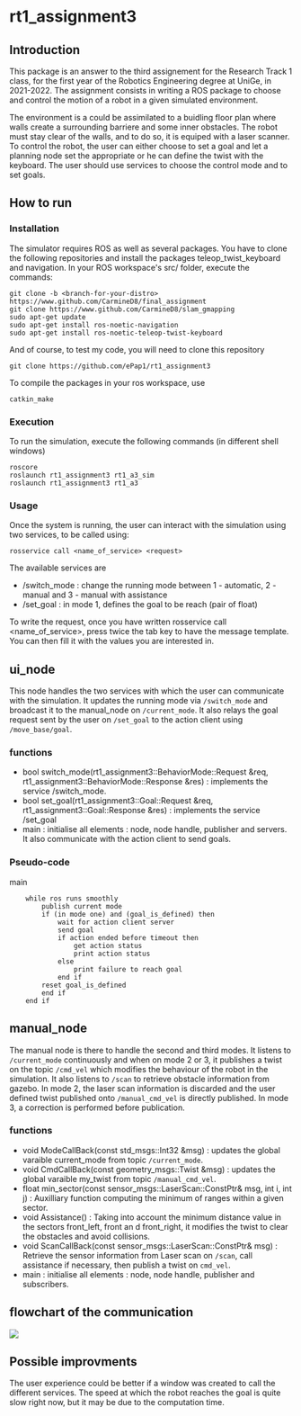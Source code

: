 # rt1_assignment3

## Introduction
This package is an answer to the third assignement for the Research Track 1 class, for the first year of the Robotics Engineering degree at UniGe, in 2021-2022. The assignment consists in writing a ROS package to choose and control the motion of a robot in a given simulated environment.

The environment is a could be assimilated to a buidling floor plan where walls create a surrounding barriere and some inner obstacles. The robot must stay clear of the walls, and to do so, it is equiped with a laser scanner. To control the robot, the user can either choose to set a goal and let a planning node set the appropriate or he can define the twist with the keyboard. The user should use services to choose the control mode and to set goals.

## How to run
### Installation
The simulator requires ROS as well as several packages. You have to clone the following repositories and install the packages teleop_twist_keyboard and navigation. In your ROS workspace's src/ folder, execute the commands:
```Shell
git clone -b <branch-for-your-distro> https://www.github.com/CarmineD8/final_assignment
git clone https://www.github.com/CarmineD8/slam_gmapping
sudo apt-get update
sudo apt-get install ros-noetic-navigation
sudo apt-get install ros-noetic-teleop-twist-keyboard
```
And of course, to test my code, you will need to clone this repository
```Shell
git clone https://github.com/ePap1/rt1_assignment3
```
To compile the packages in your ros workspace, use
```Shell
catkin_make
```

### Execution
To run the simulation, execute the following commands (in different shell windows)
```Shell
roscore
roslaunch rt1_assignment3 rt1_a3_sim
roslaunch rt1_assignment3 rt1_a3
```


### Usage
Once the system is running, the user can interact with the simulation using two services, to be called using:
```Shell
rosservice call <name_of_service> <request>
```
The available services are
- /switch_mode : change the running mode between 1 - automatic, 2 - manual and 3 - manual with assistance
- /set_goal : in mode 1, defines the goal to be reach (pair of float)

To write the request, once you have written rosservice call <name_of_service>, press twice the tab key to have the message template. You can then fill it with the values you are interested in.

## ui_node

This node handles the two services with which the user can communicate with the simulation. It updates the running mode via `/switch_mode` and broadcast it to the manual_node on `/current_mode`. It also relays the goal request sent by the user on `/set_goal` to the action client using `/move_base/goal`.

### functions

- bool switch_mode(rt1_assignment3::BehaviorMode::Request  &req, rt1_assignment3::BehaviorMode::Response &res) : implements the service /switch_mode.
- bool set_goal(rt1_assignment3::Goal::Request  &req, rt1_assignment3::Goal::Response &res) : implements the service /set_goal
- main : initialise all elements : node, node handle, publisher and servers. It also communicate with the action client to send goals.

### Pseudo-code
main
```Shell
    while ros runs smoothly
        publish current mode
        if (in mode one) and (goal_is_defined) then
            wait for action client server
            send goal 
            if action ended before timeout then
                get action status
                print action status 
            else
                print failure to reach goal
            end if
        reset goal_is_defined
        end if
    end if
```


## manual_node
The manual node is there to handle the second and third modes. It listens to `/current_mode` continuously and when on mode 2 or 3, it publishes a twist on  the topic `/cmd_vel` which modifies the behaviour of the robot in the simulation. It also listens to `/scan` to retrieve obstacle information from gazebo. In mode 2, the laser scan information is discarded and the user defined twist published onto `/manual_cmd_vel` is directly published. In mode 3, a correction is performed before publication.

### functions

- void ModeCallBack(const std_msgs::Int32 &msg) : updates the global varaible current_mode from topic `/current_mode`.
- void CmdCallBack(const geometry_msgs::Twist &msg) : updates the global varaible my_twist from topic `/manual_cmd_vel`.
- float min_sector(const sensor_msgs::LaserScan::ConstPtr& msg, int i, int j) : Auxilliary function computing the minimum of ranges within a given sector.
- void Assistance() : Taking into account the minimum distance value in the sectors front_left, front an d front_right, it modifies the twist to clear the obstacles and avoid collisions.
- void ScanCallBack(const sensor_msgs::LaserScan::ConstPtr& msg) : Retrieve the sensor information from Laser scan on `/scan`, call assistance if necessary, then publish a twist on `cmd_vel`.
- main : initialise all elements : node, node handle, publisher and subscribers.

## flowchart of the communication
[![](https://mermaid.ink/img/pako:eNp1UbuOwyAQ_BVE5ZMSuXdxkl-6Kk0ezckSWsMmQTFgYZwoZ_vfD19wdCkCDTszuzvsDpQbgTShJwvtmeyLShN_0ujQoSVSO7RH4PjxgLNoA7qHhnCjnTVNgPNoY65IaugWYRHtsUHTMneTnWMXvNcGrAhsGX3BD9YmhN_DYVdup0qHkKzXn2PcoWMnA81I0lf8Jh0_M-VtP6l0psgY895a1C6Q2SupvEc2e4w5aI6-cP5O8Ogb6HwprgS7zmllGMYbvAx459uMwUOxtPgbH3umZP--RsZlTCMp5mHMl66oQqtACr-jYVZX1J1RYUUT_xRgLxWt9OR1fSvAYSmkM5YmR2g6XFHondndNaeJsz0uokKC37cKqukX-wuilg)](https://mermaid-js.github.io/mermaid-live-editor/edit#pako:eNp1UbuOwyAQ_BVE5ZMSuXdxkl-6Kk0ezckSWsMmQTFgYZwoZ_vfD19wdCkCDTszuzvsDpQbgTShJwvtmeyLShN_0ujQoSVSO7RH4PjxgLNoA7qHhnCjnTVNgPNoY65IaugWYRHtsUHTMneTnWMXvNcGrAhsGX3BD9YmhN_DYVdup0qHkKzXn2PcoWMnA81I0lf8Jh0_M-VtP6l0psgY895a1C6Q2SupvEc2e4w5aI6-cP5O8Ogb6HwprgS7zmllGMYbvAx459uMwUOxtPgbH3umZP--RsZlTCMp5mHMl66oQqtACr-jYVZX1J1RYUUT_xRgLxWt9OR1fSvAYSmkM5YmR2g6XFHondndNaeJsz0uokKC37cKqukX-wuilg)



## Possible improvments
The user experience could be better if a window was created to call the different services. The speed at which the robot reaches the goal is quite slow right now, but it may be due to the computation time.
